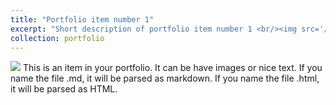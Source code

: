```yaml
---
title: "Portfolio item number 1"
excerpt: "Short description of portfolio item number 1 <br/><img src='/images/500x300.png'>"
collection: portfolio
---
```

<img src='/images/500x300.png'>
This is an item in your portfolio. It can be have images or nice text. If you name the file .md, it will be parsed as markdown. If you name the file .html, it will be parsed as HTML. 
